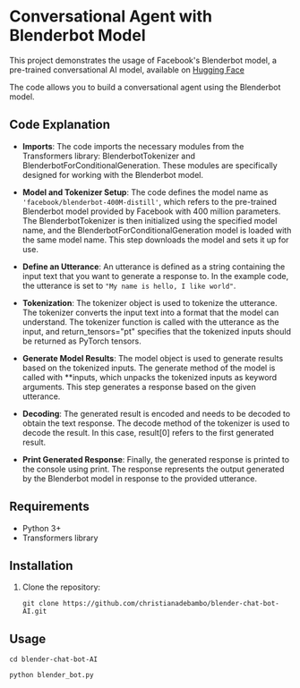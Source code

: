 # Conversational Agent with Blenderbot Model

This project demonstrates the usage of Facebook's Blenderbot model, a pre-trained conversational AI model, available on [Hugging Face](https://huggingface.co/transformers/model_doc/blenderbot.html)

The code allows you to build a conversational agent using the Blenderbot model.

## Code Explanation

- **Imports**: The code imports the necessary modules from the Transformers library: BlenderbotTokenizer and BlenderbotForConditionalGeneration. These modules are specifically designed for working with the Blenderbot model.

- **Model and Tokenizer Setup**: The code defines the model name as `'facebook/blenderbot-400M-distill'`, which refers to the pre-trained Blenderbot model provided by Facebook with 400 million parameters. The BlenderbotTokenizer is then initialized using the specified model name, and the BlenderbotForConditionalGeneration model is loaded with the same model name. This step downloads the model and sets it up for use.

- **Define an Utterance**: An utterance is defined as a string containing the input text that you want to generate a response to. In the example code, the utterance is set to `"My name is hello, I like world"`.

- **Tokenization**: The tokenizer object is used to tokenize the utterance. The tokenizer converts the input text into a format that the model can understand. The tokenizer function is called with the utterance as the input, and return_tensors="pt" specifies that the tokenized inputs should be returned as PyTorch tensors.

- **Generate Model Results**: The model object is used to generate results based on the tokenized inputs. The generate method of the model is called with **inputs, which unpacks the tokenized inputs as keyword arguments. This step generates a response based on the given utterance.

- **Decoding**: The generated result is encoded and needs to be decoded to obtain the text response. The decode method of the tokenizer is used to decode the result. In this case, result[0] refers to the first generated result.

- **Print Generated Response**: Finally, the generated response is printed to the console using print. The response represents the output generated by the Blenderbot model in response to the provided utterance.


## Requirements

- Python 3+
- Transformers library

## Installation

1. Clone the repository:

   ```shell
   git clone https://github.com/christianadebambo/blender-chat-bot-AI.git
   ```
   
## Usage

```cd blender-chat-bot-AI```

```python blender_bot.py```
